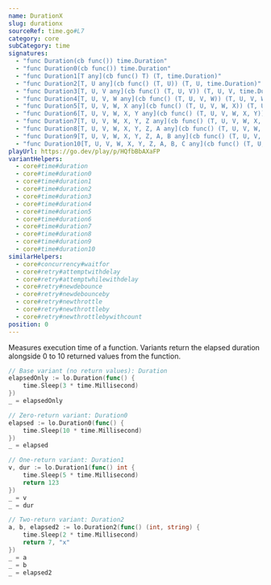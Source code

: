 ```yaml
---
name: DurationX
slug: durationx
sourceRef: time.go#L7
category: core
subCategory: time
signatures:
  - "func Duration(cb func()) time.Duration"
  - "func Duration0(cb func()) time.Duration"
  - "func Duration1[T any](cb func() T) (T, time.Duration)"
  - "func Duration2[T, U any](cb func() (T, U)) (T, U, time.Duration)"
  - "func Duration3[T, U, V any](cb func() (T, U, V)) (T, U, V, time.Duration)"
  - "func Duration4[T, U, V, W any](cb func() (T, U, V, W)) (T, U, V, W, time.Duration)"
  - "func Duration5[T, U, V, W, X any](cb func() (T, U, V, W, X)) (T, U, V, W, X, time.Duration)"
  - "func Duration6[T, U, V, W, X, Y any](cb func() (T, U, V, W, X, Y)) (T, U, V, W, X, Y, time.Duration)"
  - "func Duration7[T, U, V, W, X, Y, Z any](cb func() (T, U, V, W, X, Y, Z)) (T, U, V, W, X, Y, Z, time.Duration)"
  - "func Duration8[T, U, V, W, X, Y, Z, A any](cb func() (T, U, V, W, X, Y, Z, A)) (T, U, V, W, X, Y, Z, A, time.Duration)"
  - "func Duration9[T, U, V, W, X, Y, Z, A, B any](cb func() (T, U, V, W, X, Y, Z, A, B)) (T, U, V, W, X, Y, Z, A, B, time.Duration)"
  - "func Duration10[T, U, V, W, X, Y, Z, A, B, C any](cb func() (T, U, V, W, X, Y, Z, A, B, C)) (T, U, V, W, X, Y, Z, A, B, C, time.Duration)"
playUrl: https://go.dev/play/p/HQfbBbAXaFP
variantHelpers:
  - core#time#duration
  - core#time#duration0
  - core#time#duration1
  - core#time#duration2
  - core#time#duration3
  - core#time#duration4
  - core#time#duration5
  - core#time#duration6
  - core#time#duration7
  - core#time#duration8
  - core#time#duration9
  - core#time#duration10
similarHelpers:
  - core#concurrency#waitfor
  - core#retry#attemptwithdelay
  - core#retry#attemptwhilewithdelay
  - core#retry#newdebounce
  - core#retry#newdebounceby
  - core#retry#newthrottle
  - core#retry#newthrottleby
  - core#retry#newthrottlebywithcount
position: 0
---
```


Measures execution time of a function. Variants return the elapsed duration alongside 0 to 10 returned values from the function.

```go
// Base variant (no return values): Duration
elapsedOnly := lo.Duration(func() {
    time.Sleep(3 * time.Millisecond)
})
_ = elapsedOnly

// Zero-return variant: Duration0
elapsed := lo.Duration0(func() {
    time.Sleep(10 * time.Millisecond)
})
_ = elapsed

// One-return variant: Duration1
v, dur := lo.Duration1(func() int {
    time.Sleep(5 * time.Millisecond)
    return 123
})
_ = v
_ = dur

// Two-return variant: Duration2
a, b, elapsed2 := lo.Duration2(func() (int, string) {
    time.Sleep(2 * time.Millisecond)
    return 7, "x"
})
_ = a
_ = b
_ = elapsed2
```


